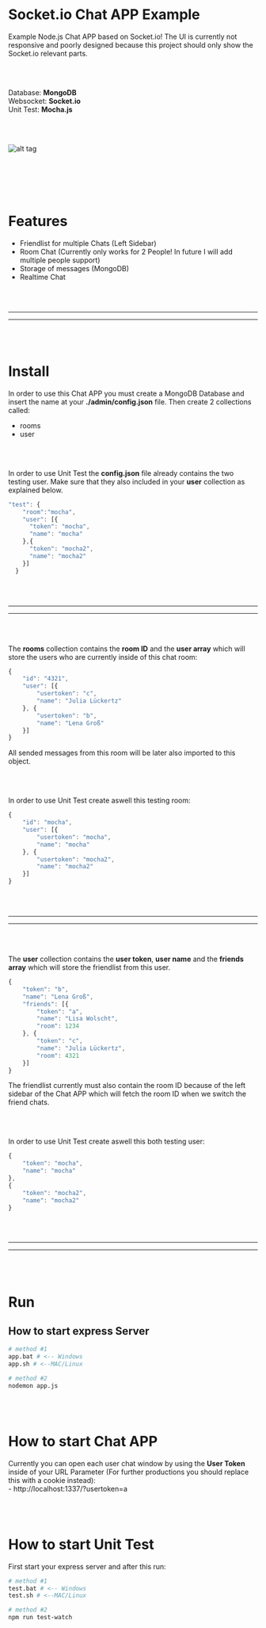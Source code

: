 # Socket.io Chat APP Example
Example Node.js Chat APP based on Socket.io! The UI is currently not responsive and poorly designed because this project should only show the Socket.io relevant parts.


<br>
<br>


Database: **MongoDB**
<br>Websocket: **Socket.io**
<br>Unit Test: **Mocha.js**

<br>
<br>


![alt tag](https://i.imgur.com/KWylyt0.jpg)


<br>
<br>
<br>
<br>

# Features
- Friendlist for multiple Chats (Left Sidebar)
- Room Chat (Currently only works for 2 People! In future I will add multiple people support)
- Storage of messages (MongoDB)
- Realtime Chat



<br>
<br>


 _____________________________________________________
 _____________________________________________________


<br>
<br>


# Install
In order to use this Chat APP you must create a MongoDB Database and insert the name at your **./admin/config.json** file. Then create 2 collections called:
- rooms
- user

<br>
<br>

In order to use Unit Test the **config.json** file already contains the two testing user. Make sure that they also included in your **user** collection as explained below.

```javascript
"test": {
    "room":"mocha",
    "user": [{
      "token": "mocha",
      "name": "mocha"
    },{
      "token": "mocha2",
      "name": "mocha2"
    }]
  }
```


<br>
<br>


 _____________________________________________________
 _____________________________________________________


<br>
<br>


The **rooms** collection contains the **room ID** and the **user array** which will store the users who are currently inside of this chat room:
```javascript
{
    "id": "4321",
    "user": [{
        "usertoken": "c",
        "name": "Julia Lückertz"
    }, {
        "usertoken": "b",
        "name": "Lena Groß"
    }]
}
```
All sended messages from this room will be later also imported to this object.



<br>
<br>

In order to use Unit Test create aswell this testing room:
```javascript
{
    "id": "mocha",
    "user": [{
        "usertoken": "mocha",
        "name": "mocha"
    }, {
        "usertoken": "mocha2",
        "name": "mocha2"
    }]
}
```



<br>
<br>


 _____________________________________________________
 _____________________________________________________


<br>
<br>



The **user** collection contains the **user token**, **user name** and the **friends array** which will store the friendlist from this user.
```javascript
{
    "token": "b",
    "name": "Lena Groß",
    "friends": [{
        "token": "a",
        "name": "Lisa Wolscht",
        "room": 1234
    }, {
        "token": "c",
        "name": "Julia Lückertz",
        "room": 4321
    }]
}
```
The friendlist currently must also contain the room ID because of the left sidebar of the Chat APP which will fetch the room ID when we switch the friend chats.


<br>
<br>

In order to use Unit Test create aswell this both testing user:
```javascript
{
    "token": "mocha",
    "name": "mocha"
},
{
    "token": "mocha2",
    "name": "mocha2"
}
```


<br>
<br>


 _____________________________________________________
 _____________________________________________________


<br>
<br>

# Run

## How to start express Server
```bash
# method #1
app.bat # <-- Windows
app.sh # <--MAC/Linux

# method #2
nodemon app.js
```

<br><br>

# How to start Chat APP
Currently you can open each user chat window by using the **User Token** inside of your URL Parameter (For further productions you should replace this with a cookie instead):
<br>- http://localhost:1337/?usertoken=a



<br><br>


# How to start Unit Test
First start your express server and after this run:
```bash
# method #1
test.bat # <-- Windows
test.sh # <--MAC/Linux

# method #2
npm run test-watch
```

